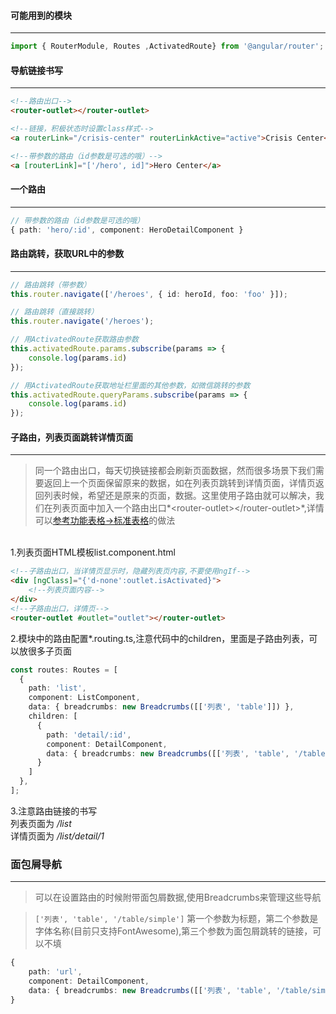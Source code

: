#### 可能用到的模块
----------------------
```typescript
import { RouterModule, Routes ,ActivatedRoute} from '@angular/router';
```
#### 导航链接书写 
----------------------
```html
<!--路由出口-->
<router-outlet></router-outlet>

<!--链接，积极状态时设置class样式-->
<a routerLink="/crisis-center" routerLinkActive="active">Crisis Center</a>

<!--带参数的路由（id参数是可选的哦）-->
<a [routerLink]="['/hero', id]">Hero Center</a>
```
#### 一个路由
----------------------
```typescript
// 带参数的路由（id参数是可选的哦）
{ path: 'hero/:id', component: HeroDetailComponent }
```
#### 路由跳转，获取URL中的参数
----------------------
```typescript
// 路由跳转（带参数）
this.router.navigate(['/heroes', { id: heroId, foo: 'foo' }]);

// 路由跳转（直接跳转）
this.router.navigate('/heroes');

// 用ActivatedRoute获取路由参数
this.activatedRoute.params.subscribe(params => {
    console.log(params.id)
});

// 用ActivatedRoute获取地址栏里面的其他参数，如微信跳转的参数
this.activatedRoute.queryParams.subscribe(params => {
    console.log(params.id)
});
```
#### 子路由，列表页面跳转详情页面
----------------------
>同一个路由出口，每天切换链接都会刷新页面数据，然而很多场景下我们需要返回上一个页面保留原来的数据，如在列表页跳转到详情页面，详情页返回列表时候，希望还是原来的页面，数据。这里使用子路由就可以解决，我们在列表页面中加入一个路由出口*&lt;router-outlet&gt;&lt;/router-outlet&gt;*,详情可以<a href="/table/simple">参考功能表格->标准表格</a>的做法

<br>
1.列表页面HTML模板list.component.html

```html
<!--子路由出口，当详情页显示时，隐藏列表页内容,不要使用ngIf-->
<div [ngClass]="{'d-none':outlet.isActivated}">
    <!--列表页面内容-->
</div>
<!--子路由出口，详情页-->
<router-outlet #outlet="outlet"></router-outlet>
```
2.模块中的路由配置*.routing.ts,注意代码中的children，里面是子路由列表，可以放很多子页面
```typescript
const routes: Routes = [
  {
    path: 'list',
    component: ListComponent,
    data: { breadcrumbs: new Breadcrumbs([['列表', 'table']]) },
    children: [
      {
        path: 'detail/:id',
        component: DetailComponent,
        data: { breadcrumbs: new Breadcrumbs([['列表', 'table', '/table/simple'], ['详情', 'info']]) },
      }
    ]
  },
];
```
3.注意路由链接的书写<br>
列表页面为 *<span class="text-primary">/list</span>*<br>
详情页面为 *<span class="text-primary">/list/detail/1</span>*<br>
### 面包屑导航
-------------------------
> 可以在设置路由的时候附带面包屑数据,使用Breadcrumbs来管理这些导航

><code>['列表', 'table', '/table/simple']</code> 第一个参数为标题，第二个参数是字体名称(目前只支持FontAwesome),第三个参数为面包屑跳转的链接，可以不填

```typescript
{
    path: 'url',
    component: DetailComponent,
    data: { breadcrumbs: new Breadcrumbs([['列表', 'table', '/table/simple'], ['详情', 'info']]) }
}
```
